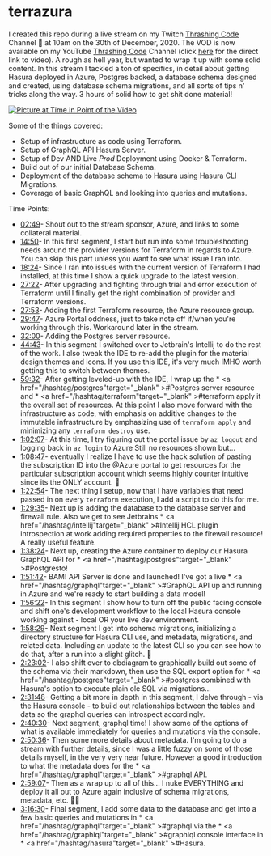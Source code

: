 # terrazura

I created this repo during a live stream on my Twitch [Thrashing Code](https://www.twitch.tv/thrashingcode) Channel 🤘 at 10am on the 30th of December, 2020. The VOD is now available on my YouTube [Thrashing Code](https://youtube.com/thrashingcode) Channel (click [here](https://youtu.be/7glsC88h2Ss) for the direct link to video). A rough as hell year, but wanted to wrap it up with some solid content. In this stream I tackled a ton of specifics, in detail about getting Hasura deployed in Azure, Postgres backed, a database schema designed and created, using database schema migrations, and all sorts of tips n' tricks along the way. 3 hours of solid how to get shit done material!

[![Picture at Time in Point of the Video](https://i1.wp.com/compositecode.blog/wp-content/uploads/2021/02/CleanShot-2021-02-19-at-13.56.22.png)](https://youtu.be/7glsC88h2Ss)

Some of the things covered:

* Setup of infrastructure as code using Terraform.
* Setup of GraphQL API Hasura Server.
* Setup of Dev AND Live *Prod* Deployment using Docker & Terraform.
* Build out of our initial Database Schema.
* Deployment of the database schema to Hasura using Hasura CLI Migrations.
* Coverage of basic GraphQL and looking into queries and mutations.

Time Points:

* <a href="https://youtu.be/7glsC88h2Ss/watch?v=7glsC88h2Ss&amp;t=169s" target="_blank" >02:49</a>​ - Shout out to the stream sponsor, Azure, and links to some collateral material.
* <a href="https://youtu.be/7glsC88h2Ss/watch?v=7glsC88h2Ss&amp;t=890s" target="_blank" >14:50</a>​ - In this first segment, I start but run into some troubleshooting needs around the provider versions for Terraform in regards to Azure. You can skip this part unless you want to see what issue I ran into.
* <a href="https://youtu.be/7glsC88h2Ss/watch?v=7glsC88h2Ss&amp;t=1104s" target="_blank" >18:24</a>​ - Since I ran into issues with the current version of Terraform I had installed, at this time I show a quick upgrade to the latest version.
* <a href="https://youtu.be/7glsC88h2Ss/watch?v=7glsC88h2Ss&amp;t=1642s" target="_blank" >27:22</a>​ - After upgrading and fighting through trial and error execution of Terraform until I finally get the right combination of provider and Terraform versions.
* <a href="https://youtu.be/7glsC88h2Ss/watch?v=7glsC88h2Ss&amp;t=1673s" target="_blank" >27:53</a>​ - Adding the first Terraform resource, the Azure resource group.
* <a href="https://youtu.be/7glsC88h2Ss/watch?v=7glsC88h2Ss&amp;t=1787s" target="_blank" >29:47</a>​ - Azure Portal oddness, just to take note off if/when you're working through this. Workaround later in the stream.
* <a href="https://youtu.be/7glsC88h2Ss/watch?v=7glsC88h2Ss&amp;t=1920s" target="_blank" >32:00</a>​ - Adding the Postgres server resource.
* <a href="https://youtu.be/7glsC88h2Ss/watch?v=7glsC88h2Ss&amp;t=2683s" target="_blank" >44:43</a>​ - In this segment I switched over to Jetbrain's Intellij to do the rest of the work. I also tweak the IDE to re-add the plugin for the material design themes and icons. If you use this IDE, it's very much IMHO worth getting this to switch between themes.
* <a href="https://youtu.be/7glsC88h2Ss/watch?v=7glsC88h2Ss&amp;t=3572s" target="_blank" >59:32</a>​ - After getting leveled-up with the IDE, I wrap up the * <a href="/hashtag/postgres"target="_blank" >#Postgres</a>​ server resource and * <a href="/hashtag/terraform"target="_blank" >#terraform</a>​ apply it the overall set of resources. At this point I also move forward with the infrastructure as code, with emphasis on additive changes to the immutable infrastructure by emphasizing use of `terraform apply` and minimizing any `terraform destroy` use.
* <a href="https://youtu.be/7glsC88h2Ss/watch?v=7glsC88h2Ss&amp;t=3727s" target="_blank" >1:02:07</a>​ - At this time, I try figuring out the portal issue by `az logout` and logging back in `az login` to Azure Still no resources shown but...
* <a href="https://youtu.be/7glsC88h2Ss/watch?v=7glsC88h2Ss&amp;t=4127s" target="_blank" >1:08:47</a>​ - eventually I realize I have to use the hack solution of pasting the subscription ID into the 
@Azure portal to get resources for the particular subscription account which seems highly counter intuitive since its the ONLY account. 🧐
* <a href="https://youtu.be/7glsC88h2Ss/watch?v=7glsC88h2Ss&amp;t=4974s" target="_blank" >1:22:54</a>​ - The next thing I setup, now that I have variables that need passed in on every `terraform` execution, I add a script to do this for me.
* <a href="https://youtu.be/7glsC88h2Ss/watch?v=7glsC88h2Ss&amp;t=5375s" target="_blank" >1:29:35</a>​ - Next up is adding the database to the database server and firewall rule. Also we get to see Jetbrains * <a href="/hashtag/intellij"target="_blank" >#Intellij</a>​ HCL plugin introspection at work adding required properties to the firewall resource! A really useful feature.
* <a href="https://youtu.be/7glsC88h2Ss/watch?v=7glsC88h2Ss&amp;t=5904s" target="_blank" >1:38:24</a>​ - Next up, creating the Azure container to deploy our Hasura GraphQL API for * <a href="/hashtag/postgres"target="_blank" >#Postgres</a>​ to!
* <a href="https://youtu.be/7glsC88h2Ss/watch?v=7glsC88h2Ss&amp;t=6702s" target="_blank" >1:51:42</a>​ - BAM! API Server is done and launched! I've got a live * <a href="/hashtag/graphql"target="_blank" >#GraphQL</a>​ API up and running in Azure and we're ready to start building a data model!
* <a href="https://youtu.be/7glsC88h2Ss/watch?v=7glsC88h2Ss&amp;t=6982s" target="_blank" >1:56:22</a>​ - In this segment I show how to turn off the public facing console and shift one's development workflow to the local Hasura console working against - local OR your live dev environment.
* <a href="https://youtu.be/7glsC88h2Ss/watch?v=7glsC88h2Ss&amp;t=7109s" target="_blank" >1:58:29</a>​ - Next segment I get into schema migrations, initializing a directory structure for Hasura CLI use, and metadata, migrations, and related data. Including an update to the latest CLI so you can see how to do that, after a run into a slight glitch. 😬
* <a href="https://youtu.be/7glsC88h2Ss/watch?v=7glsC88h2Ss&amp;t=8582s" target="_blank" >2:23:02</a>​ - I also shift over to dbdiagram to graphically build out some of the schema via their markdown, then use the SQL export option for * <a href="/hashtag/postgres"target="_blank" >#postgres</a>​ combined with Hasura's option to execute plain ole SQL via migrations...
* <a href="https://youtu.be/7glsC88h2Ss/watch?v=7glsC88h2Ss&amp;t=9108s" target="_blank" >2:31:48</a>​ - Getting a bit more in depth in this segment, I delve through - via the Hasura console - to build out relationships between the tables and data so the graphql queries can introspect accordingly.
* <a href="https://youtu.be/7glsC88h2Ss/watch?v=7glsC88h2Ss&amp;t=9630s" target="_blank" >2:40:30</a>​ - Next segment, graphql time! I show some of the options of what is available immediately for queries and mutations via the console.
* <a href="https://youtu.be/7glsC88h2Ss/watch?v=7glsC88h2Ss&amp;t=10236s" target="_blank" >2:50:36</a>​ - Then some more details about metadata. I'm going to do a stream with further details, since I was a little fuzzy on some of those details myself, in the very very near future. However a good introduction to what the metadata does for the * <a href="/hashtag/graphql"target="_blank" >#graphql</a>​ API.
* <a href="https://youtu.be/7glsC88h2Ss/watch?v=7glsC88h2Ss&amp;t=10747s" target="_blank" >2:59:07</a>​ - Then as a wrap up to all of this... I nuke EVERYTHING and deploy it all out to Azure again inclusive of schema migrations, metadata, etc. 🤘🏻
* <a href="https://youtu.be/7glsC88h2Ss/watch?v=7glsC88h2Ss&amp;t=11790s" target="_blank" >3:16:30</a>​ - Final segment, I add some data to the database and get into a few basic queries and mutations in * <a href="/hashtag/graphql"target="_blank" >#graphql</a>​ via the * <a href="/hashtag/graphiql"target="_blank" >#graphiql</a>​ console interface in * <a href="/hashtag/hasura"target="_blank" >#Hasura</a>​.</yt-formatted-string>
